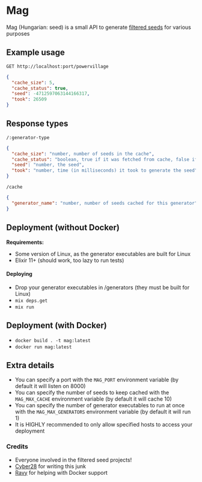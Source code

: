 # Mag

Mag (Hungarian: seed) is a small API to generate [filtered seeds](https://docs.google.com/spreadsheets/d/1ilu72GJ-vJZq2LFU68rycGMeTbWPjHJnO8PGfp4QjA8) for various purposes

## Example usage

`GET http://localhost:port/powervillage`
```json
{
  "cache_size": 5,
  "cache_status": true,
  "seed": -4712597063144166317,
  "took": 26509
}
```

## Response types

`/:generator-type`

```json
{
  "cache_size": "number, number of seeds in the cache",
  "cache_status": "boolean, true if it was fetched from cache, false if cache was empty and it was generated upon request",
  "seed": "number, the seed",
  "took": "number, time (in milliseconds) it took to generate the seed"
}
```

`/cache`

```json
{
  "generator_name": "number, number of seeds cached for this generator"
}
```

## Deployment (without Docker)

**Requirements:**
- Some version of Linux, as the generator executables are built for Linux
- Elixir 11+ (should work, too lazy to run tests)

#### Deploying
- Drop your generator executables in /generators (they must be built for Linux)
- `mix deps.get`
- `mix run`

## Deployment (with Docker)

- `docker build . -t mag:latest`
- `docker run mag:latest`

## Extra details

- You can specify a port with the `MAG_PORT` environment variable (by default it will listen on 8000)
- You can specify the number of seeds to keep cached with the `MAG_MAX_CACHE` environment variable (by default it will cache 10)
- You can specify the number of generator executables to run at once with the `MAG_MAX_GENERATORS` environment variable (by default it will run 1)
- It is HIGHLY recommended to only allow specified hosts to access your deployment

### Credits

- Everyone involved in the filtered seed projects!
- [Cyber28](https://github.com/Cyber28) for writing this junk
- [Ravy](https://ravy.pink) for helping with Docker support